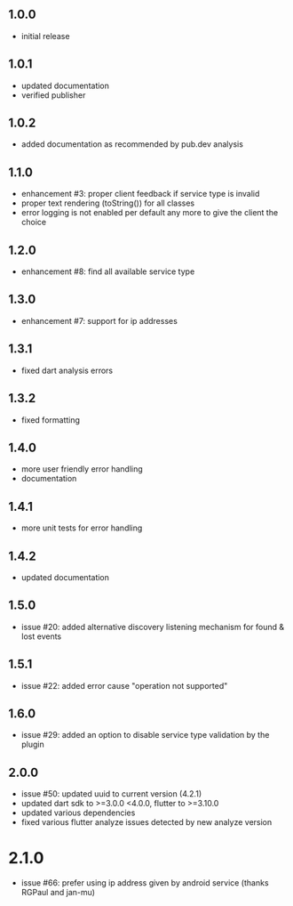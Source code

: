 ## 1.0.0

* initial release

## 1.0.1

* updated documentation
* verified publisher

## 1.0.2

* added documentation as recommended by pub.dev analysis

## 1.1.0

* enhancement #3: proper client feedback if service type is invalid
* proper text rendering (toString()) for all classes
* error logging is not enabled per default any more to give the client the choice

## 1.2.0

* enhancement #8: find all available service type

## 1.3.0

* enhancement #7: support for ip addresses

## 1.3.1

* fixed dart analysis errors

## 1.3.2

* fixed formatting

## 1.4.0

* more user friendly error handling
* documentation

## 1.4.1

* more unit tests for error handling

## 1.4.2

* updated documentation

## 1.5.0

* issue #20: added alternative discovery listening mechanism for found & lost events

## 1.5.1

* issue #22: added error cause "operation not supported"

## 1.6.0

* issue #29: added an option to disable service type validation by the plugin

## 2.0.0

* issue #50: updated uuid to current version (4.2.1)
* updated dart sdk to >=3.0.0 <4.0.0, flutter to >=3.10.0
* updated various dependencies
* fixed various flutter analyze issues detected by new analyze version

# 2.1.0

* issue #66: prefer using ip address given by android service (thanks RGPaul and jan-mu)
